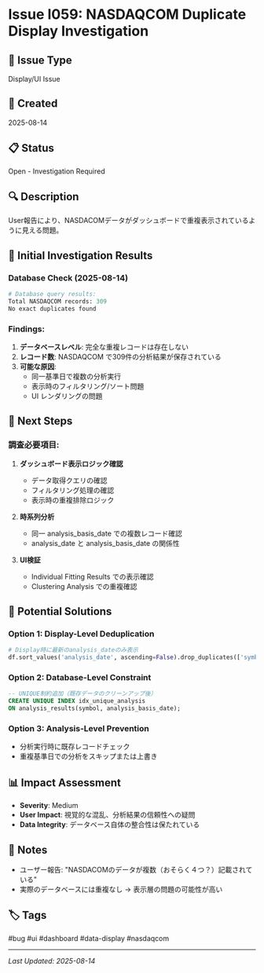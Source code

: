 # Issue I059: NASDAQCOM Duplicate Display Investigation

## 🐛 Issue Type
Display/UI Issue

## 📅 Created
2025-08-14

## 📋 Status
Open - Investigation Required

## 🔍 Description
User報告により、NASDACOMデータがダッシュボードで重複表示されているように見える問題。

## 🔬 Initial Investigation Results

### Database Check (2025-08-14)
```python
# Database query results:
Total NASDAQCOM records: 309
No exact duplicates found
```

### Findings:
1. **データベースレベル**: 完全な重複レコードは存在しない
2. **レコード数**: NASDAQCOM で309件の分析結果が保存されている
3. **可能な原因**:
   - 同一基準日で複数の分析実行
   - 表示時のフィルタリング/ソート問題
   - UI レンダリングの問題

## 🎯 Next Steps

### 調査必要項目:
1. **ダッシュボード表示ロジック確認**
   - データ取得クエリの確認
   - フィルタリング処理の確認
   - 表示時の重複排除ロジック

2. **時系列分析**
   - 同一 analysis_basis_date での複数レコード確認
   - analysis_date と analysis_basis_date の関係性

3. **UI検証**
   - Individual Fitting Results での表示確認
   - Clustering Analysis での重複確認

## 🔧 Potential Solutions

### Option 1: Display-Level Deduplication
```python
# Display時に最新のanalysis_dateのみ表示
df.sort_values('analysis_date', ascending=False).drop_duplicates(['symbol', 'analysis_basis_date'])
```

### Option 2: Database-Level Constraint
```sql
-- UNIQUE制約追加（既存データのクリーンアップ後）
CREATE UNIQUE INDEX idx_unique_analysis 
ON analysis_results(symbol, analysis_basis_date);
```

### Option 3: Analysis-Level Prevention
- 分析実行時に既存レコードチェック
- 重複基準日での分析をスキップまたは上書き

## 📊 Impact Assessment
- **Severity**: Medium
- **User Impact**: 視覚的な混乱、分析結果の信頼性への疑問
- **Data Integrity**: データベース自体の整合性は保たれている

## 📝 Notes
- ユーザー報告: "NASDACOMのデータが複数（おそらく４つ？）記載されている"
- 実際のデータベースには重複なし → 表示層の問題の可能性が高い

## 🏷️ Tags
#bug #ui #dashboard #data-display #nasdaqcom

---
*Last Updated: 2025-08-14*